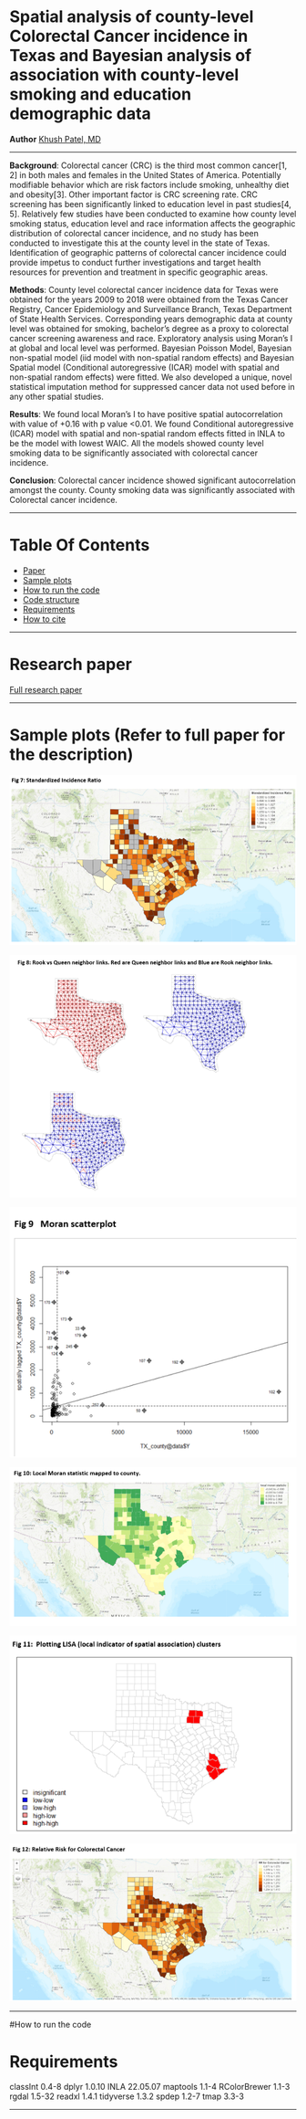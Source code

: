 # Spatial analysis of county-level Colorectal Cancer incidence in Texas and Bayesian analysis of association with county-level smoking and education demographic data

**Author**
[Khush Patel, MD](https://khushpatelmd.github.io/)

<hr />

**Background**: Colorectal cancer (CRC) is the third most common cancer[1, 2] in both males and females in the United States of America. Potentially modifiable behavior which are risk factors include smoking, unhealthy diet and obesity[3]. Other important factor is CRC screening rate. CRC screening has been significantly linked to education level in past studies[4, 5]. Relatively few studies have been conducted to examine how county level smoking status, education level and race information affects the geographic distribution of colorectal cancer incidence, and no study has been conducted to investigate this at the county level in the state of Texas. Identification of geographic patterns of colorectal cancer incidence could provide impetus to conduct further investigations and target health resources for prevention and treatment in specific geographic areas.

**Methods**: County level colorectal cancer incidence data for Texas were obtained for the years 2009 to 2018 were obtained from the Texas Cancer Registry, Cancer Epidemiology and Surveillance Branch, Texas Department of State Health Services. Corresponding years demographic data at county level was obtained for smoking, bachelor’s degree as a proxy to colorectal cancer screening awareness and race. Exploratory analysis using Moran’s I at global and local level was performed. Bayesian Poisson Model, Bayesian non-spatial model (iid model with non-spatial random effects) and Bayesian Spatial model (Conditional autoregressive (ICAR) model with spatial and non-spatial random effects) were fitted. We also developed a unique, novel statistical imputation method for suppressed cancer data not used before in any other spatial studies.

**Results**: We found local Moran’s I to have positive spatial autocorrelation with value of +0.16 with p value <0.01. We found Conditional autoregressive (ICAR) model with spatial and non-spatial random effects fitted in INLA to be the model with lowest WAIC. All the models showed county level smoking data to be significantly associated with colorectal cancer incidence.

**Conclusion**: Colorectal cancer incidence showed significant autocorrelation amongst the county. County smoking data was significantly associated with Colorectal cancer incidence. 

<hr />

# Table Of Contents
-  [Paper](#Paper)
-  [Sample plots](#Sample-plots)
-  [How to run the code](#How-to-run-the-code)
-  [Code structure](#Code-structure)
-  [Requirements](#Requirements)
-  [How to cite](#How-to-cite)

<hr />

# Research paper

[Full research paper](images/Spatial_analysis_Khush_Patel.pdf)

<hr />

# Sample plots (Refer to full paper for the description)

![Standardized Incidence Ratio](images/SIR.png)

![Rook vs Queen neighbor links](images/rook.png)

![Moran scatterplot](images/Moran.png)

![Moran statistic mapped at county level](images/local_Moran.png)

![LISA](images/LISA.png)

![Relative Risk](images/relative_risk.png)

<hr />

#How to run the code




# Requirements

classInt 0.4-8
dplyr 1.0.10
INLA 22.05.07
maptools 1.1-4
RColorBrewer 1.1-3
rgdal 1.5-32
readxl 1.4.1
tidyverse 1.3.2
spdep 1.2-7
tmap 3.3-3

<hr />
